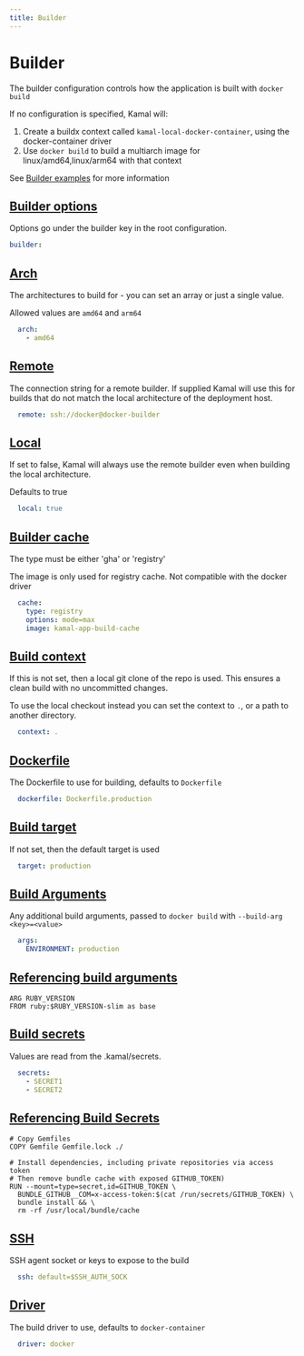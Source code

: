 ```yaml
---
title: Builder
---
```


# Builder


The builder configuration controls how the application is built with `docker build`

If no configuration is specified, Kamal will:
1. Create a buildx context called `kamal-local-docker-container`, using the docker-container driver
2. Use `docker build` to build a multiarch image for linux/amd64,linux/arm64 with that context

See [Builder examples](/docs/configuration/builder-examples/) for more information

## [Builder options](#builder-options)

Options go under the builder key in the root configuration.
```yaml
builder:
```
## [Arch](#arch)

The architectures to build for - you can set an array or just a single value.

Allowed values are `amd64` and `arm64`
```yaml
  arch:
    - amd64
```
## [Remote](#remote)

The connection string for a remote builder. If supplied Kamal will use this
for builds that do not match the local architecture of the deployment host.
```yaml
  remote: ssh://docker@docker-builder
```
## [Local](#local)

If set to false, Kamal will always use the remote builder even when building
the local architecture.

Defaults to true
```yaml
  local: true
```
## [Builder cache](#builder-cache)

The type must be either 'gha' or 'registry'

The image is only used for registry cache. Not compatible with the docker driver
```yaml
  cache:
    type: registry
    options: mode=max
    image: kamal-app-build-cache
```
## [Build context](#build-context)

If this is not set, then a local git clone of the repo is used.
This ensures a clean build with no uncommitted changes.

To use the local checkout instead you can set the context to `.`, or a path to another directory.
```yaml
  context: .
```
## [Dockerfile](#dockerfile)

The Dockerfile to use for building, defaults to `Dockerfile`
```yaml
  dockerfile: Dockerfile.production
```
## [Build target](#build-target)

If not set, then the default target is used
```yaml
  target: production
```
## [Build Arguments](#build-arguments)

Any additional build arguments, passed to `docker build` with `--build-arg <key>=<value>`
```yaml
  args:
    ENVIRONMENT: production
```
## [Referencing build arguments](#referencing-build-arguments)

```shell
ARG RUBY_VERSION
FROM ruby:$RUBY_VERSION-slim as base
```

## [Build secrets](#build-secrets)

Values are read from the .kamal/secrets.

```yaml
  secrets:
    - SECRET1
    - SECRET2
```
## [Referencing Build Secrets](#referencing-build-secrets)

```shell
# Copy Gemfiles
COPY Gemfile Gemfile.lock ./

# Install dependencies, including private repositories via access token
# Then remove bundle cache with exposed GITHUB_TOKEN)
RUN --mount=type=secret,id=GITHUB_TOKEN \
  BUNDLE_GITHUB__COM=x-access-token:$(cat /run/secrets/GITHUB_TOKEN) \
  bundle install && \
  rm -rf /usr/local/bundle/cache
```


## [SSH](#ssh)

SSH agent socket or keys to expose to the build
```yaml
  ssh: default=$SSH_AUTH_SOCK
```
## [Driver](#driver)

The build driver to use, defaults to `docker-container`
```yaml
  driver: docker
```
